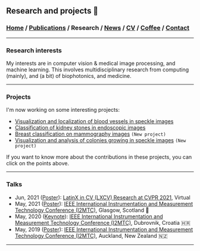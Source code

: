 ## Research and projects 📓
###  [Home](/index) / [Publications](/publications) / Research / [News](/news) / [CV](/brief_cv) / [Coffee](/coffee) / [Contact](/contact)
___

### Research interests

  
My interests are in computer vision & medical image processing, and machine learning. This involves multidisciplinary research from computing (mainly), and (a bit) of biophotonics, and medicine. 
  
---
  
### Projects


I'm now working on some interesting projects:

*  [Visualization and localization of blood vessels in speckle images](/bloodvessels)
*  [Classification of kidney stones in endoscopic images](/kidneystones)
*  [Breast classification on mammography images](/mammography) `(New project)`
*  [Visualization and analysis of colonies growing in speckle images](/coloniesgrowing) `(New project)`

If you want to know more about the contributions in these projects, you can click on the points above.

---


### Talks

* Jun, 2021 ([Poster](/images/lxai_poster.pdf)): [LatinX in CV (LXCV) Research at CVPR 2021](https://www.latinxinai.org/cvpr-2021-about), Virtual 
* May, 2021 ([Poster](https://www.researchgate.net/publication/350372727_Localization_of_Blood_Vessels_in_In-Vitro_LSCI_Images_with_K-Means)): [IEEE International Instrumentation and Measurement Technology Conference (I2MTC)](https://i2mtc2021.ieee-ims.org), Glasgow, Scotland 🏴󠁧󠁢󠁳󠁣󠁴󠁿
* May, 2020 ([Keynote](https://www.researchgate.net/publication/341626117_Effect_of_the_Exposure_Time_in_Laser_Speckle_Imaging_for_Improving_Blood_Vessels_Localization_a_Wavelet_Approach)): [IEEE International Instrumentation and Measurement Technology Conference (I2MTC)](https://i2mtc2020.ieee-ims.org), Dubrovnik, Croatia 🇭🇷
* May, 2019 ([Poster](https://www.researchgate.net/publication/333146308_Visualization_of_in-vitro_Blood_Vessels_in_Contrast_Images_Based_on_Discrete_Wavelet_Transform_Decomposition)): [IEEE International Instrumentation and Measurement Technology Conference (I2MTC)](https://i2mtc2020.ieee-ims.org), Auckland, New Zealand 🇳🇿

---

